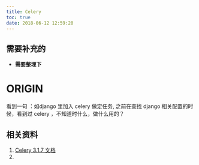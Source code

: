 ```yaml
---
title: Celery
toc: true
date: 2018-06-12 12:59:20
---
```

## 需要补充的




  * **需要整理下**



# ORIGIN

看到一句 ：如django 里加入 celery 做定任务, 之前在查找 django 相关配置的时候，看到过 celery ，不知道时什么，做什么用的？















## 相关资料

1. [Celery 3.1.7 文档](http://docs.jinkan.org/docs/celery/#)
2.
